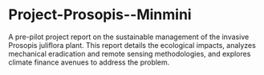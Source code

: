 # Project-Prosopis--Minmini
A pre-pilot project report on the sustainable management of the invasive Prosopis juliflora plant. This report details the ecological impacts, analyzes mechanical eradication and remote sensing methodologies, and explores climate finance avenues to address the problem.
